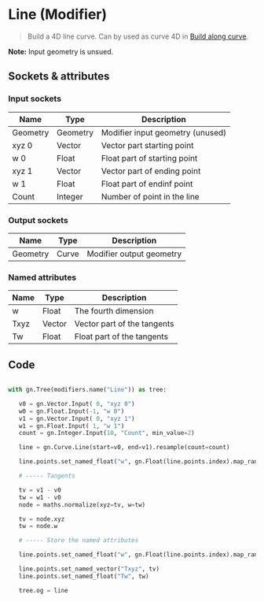 # Line (Modifier)

> Build a 4D line curve. Can by used as curve 4D in [Build along curve](mod_build_along_curve.md).

**Note:** Input geometry is unsued.

## Sockets & attributes

### Input sockets

| Name        | Type        | Description                                                           |
| ----------- | ----------- | --------------------------------------------------------------------- |
| Geometry    | Geometry    | Modifier input geometry (unused)                                      |
| xyz 0       | Vector      | Vector part starting point                                            |
| w 0         | Float       | Float part of starting point                                          |
| xyz 1       | Vector      | Vector part of ending point                                           |
| w 1         | Float       | Float part of endinf point                                            |
| Count       | Integer     | Number of point in the line                                           |

### Output sockets

| Name        | Type        | Description                                                           |
| ----------- | ----------- | --------------------------------------------------------------------- |
| Geometry    | Curve       | Modifier output geometry                                              |

### Named attributes

| Name        | Type        | Description                                                           |
| ----------- | ----------- | --------------------------------------------------------------------- |
| w           | Float       | The fourth dimension                                                  |
| Txyz        | Vector      | Vector part of the tangents                                           |
| Tw          | Float       | Float part of the tangents                                           |


## Code

``` python

with gn.Tree(modifiers.name("Line")) as tree:

   v0 = gn.Vector.Input( 0, "xyz 0")
   w0 = gn.Float.Input(-1, "w 0")
   v1 = gn.Vector.Input( 0, "xyz 1")
   w1 = gn.Float.Input( 1, "w 1")
   count = gn.Integer.Input(10, "Count", min_value=2)

   line = gn.Curve.Line(start=v0, end=v1).resample(count=count)

   line.points.set_named_float("w", gn.Float(line.points.index).map_range(from_min=0, from_max=count-1, to_min=w0, to_max=w1))

   # ----- Tangents

   tv = v1 - v0
   tw = w1 - v0
   node = maths.normalize(xyz=tv, w=tw)

   tv = node.xyz
   tw = node.w

   # ----- Store the named attributes

   line.points.set_named_float("w", gn.Float(line.points.index).map_range(from_min=0, from_max=count-1, to_min=w0, to_max=w1))

   line.points.set_named_vector("Txyz", tv)
   line.points.set_named_float("Tw", tw)

   tree.og = line

```

